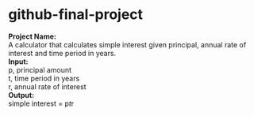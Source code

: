 # github-final-project
**Project Name:**<br>
A calculator that calculates simple interest given principal, annual rate of interest and time period in years. 
<br>**Input:**<br>
   p, principal amount<br>
   t, time period in years<br>
   r, annual rate of interest
<br>**Output:** <br>
   simple interest = p*t*r
